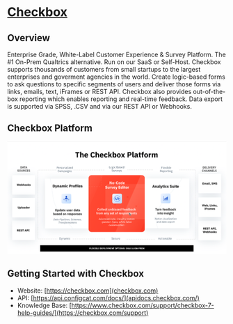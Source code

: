 # [Checkbox](https://www.checkbox.com)

## Overview
Enterprise Grade, White-Label Customer Experience &amp; Survey Platform. The #1 On-Prem Qualtrics alternative. Run on our SaaS or Self-Host. Checkbox supports thousands of customers from small startups to the largest enterprises and goverment agencies in the world. Create logic-based forms to ask questions to specific segments of users and deliver those forms via links, emails, text, iFrames or REST API. Checkbox also provides out-of-the-box reporting which enables reporting and real-time feedback. Data export is supported via SPSS, .CSV and via our REST API or Webhooks. 

## Checkbox Platform 
![alt text](https://github.com/checkboxsurvey/checkbox/blob/main/Screen%20Shot%202022-12-14%20at%2012.59.28%20PM.png "Checkbox Platform Overview")

## Getting Started with Checkbox
- Website: [https://checkbox.com](checkbox.com)
- API: [https://api.configcat.com/docs/](apidocs.checkbox.com/)
- Knowledge Base: [https://www.checkbox.com/support/checkbox-7-help-guides/](https://checkbox.com/support)

